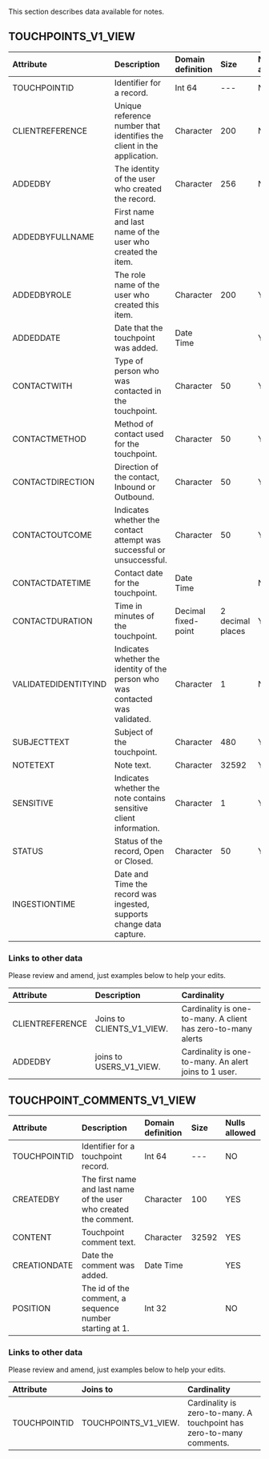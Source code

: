 

This section describes data available for notes.



## TOUCHPOINTS_V1_VIEW


| Attribute | Description | Domain definition |Size | Nulls allowed |
| :-------------- | :------ |:------ |:------ |:------ |
| TOUCHPOINTID|  Identifier for a record.  |  Int 64|--- |NO|
| CLIENTREFERENCE| Unique reference number that identifies the client in the application. | Character| 200|NO|
| ADDEDBY| The identity of the user who created the record.  | Character| 256|NO|
| ADDEDBYFULLNAME| First name and last name of the user who created the item.  |  |
| ADDEDBYROLE| The role name of the user who created this item. | Character| 200|YES|
| ADDEDDATE| Date that the touchpoint was added. | Date Time| |YES|
| CONTACTWITH| Type of person who was contacted in the touchpoint. | Character| 50|YES|
| CONTACTMETHOD| Method of contact used for the touchpoint. | Character| 50|YES|
| CONTACTDIRECTION| Direction of the contact, Inbound or Outbound. | Character| 50|YES|
| CONTACTOUTCOME| Indicates whether the contact attempt was successful or unsuccessful. | Character| 50|YES|
| CONTACTDATETIME| Contact date for the touchpoint. | Date Time| |NO|
| CONTACTDURATION| Time in minutes of the touchpoint. | Decimal fixed-point| 2 decimal places|YES|
| VALIDATEDIDENTITYIND| Indicates whether the identity of the person who was contacted was validated. | Character| 1|NO|
| SUBJECTTEXT| Subject of the touchpoint. | Character| 480|YES|
| NOTETEXT| Note text. | Character| 32592|YES|
| SENSITIVE| Indicates whether the note contains sensitive client information. | Character| 1|YES|
| STATUS| Status of the record, Open or Closed. | Character| 50|YES|
| INGESTIONTIME| Date and Time the record was ingested, supports change data capture.  |  |

### Links to other data

Please review and amend, just examples below to help your edits.

| Attribute | Description |Cardinality |
| :-------------- | :------ |:------ |
| CLIENTREFERENCE| Joins to CLIENTS_V1_VIEW. | Cardinality is one-to-many.  A client has zero-to-many alerts|
| ADDEDBY | joins to USERS_V1_VIEW. | Cardinality is one-to-many. An alert joins to 1 user. |


## TOUCHPOINT_COMMENTS_V1_VIEW


| Attribute | Description | Domain definition |Size | Nulls allowed |
| :-------------- | :------ |:------ |:------ |:------ |
| TOUCHPOINTID|  Identifier for a touchpoint record.  |  Int 64|--- |NO|
| CREATEDBY| The first name and last name of the user who created the comment. | Character| 100|YES|
| CONTENT| Touchpoint comment text. | Character| 32592|YES|
| CREATIONDATE| Date the comment was added. | Date Time| |YES|
| POSITION| The id of the comment, a sequence number starting at 1.  |  Int 32| |NO|

### Links to other data

Please review and amend, just examples below to help your edits.

| Attribute | Joins to|Cardinality |
| :-------------- | :------ |:------ |
| TOUCHPOINTID| TOUCHPOINTS_V1_VIEW. | Cardinality is zero-to-many.  A touchpoint has zero-to-many comments.|
